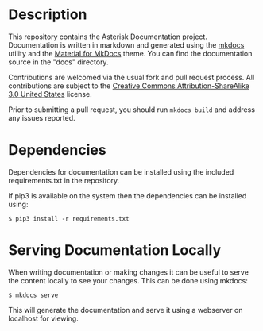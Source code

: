 # Description

This repository contains the Asterisk Documentation project. Documentation is written in markdown and generated
using the [mkdocs](https://www.mkdocs.org) utility and the [Material for MkDocs](https://squidfunk.github.io/mkdocs-material/) theme. You can find the documentation source in the "docs" directory.

Contributions are welcomed via the usual fork and pull request process.  All contributions are subject to the
[Creative Commons Attribution-ShareAlike 3.0 United States](LICENSE.md) license.

Prior to submitting a pull request, you should run `mkdocs build` and address any issues reported.

# Dependencies

Dependencies for documentation can be installed using the included requirements.txt in the repository.

If pip3 is available on the system then the dependencies can be installed using:

```
$ pip3 install -r requirements.txt
```

# Serving Documentation Locally

When writing documentation or making changes it can be useful to serve the content locally to see your changes.
This can be done using mkdocs:

```
$ mkdocs serve
```

This will generate the documentation and serve it using a webserver on localhost for viewing.

